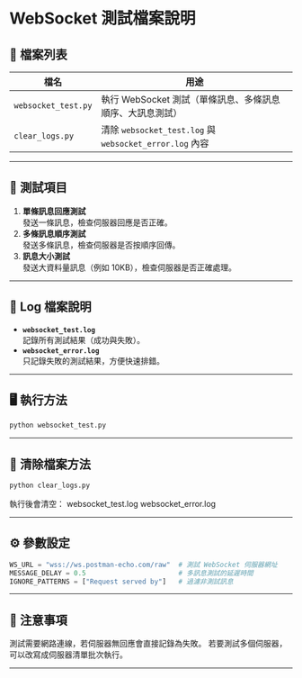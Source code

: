 # WebSocket 測試檔案說明

## 📌 檔案列表
| 檔名 | 用途 |
|------|------|
| `websocket_test.py` | 執行 WebSocket 測試（單條訊息、多條訊息順序、大訊息測試） |
| `clear_logs.py` | 清除 `websocket_test.log` 與 `websocket_error.log` 內容 |

---

## 🚀 測試項目
1. **單條訊息回應測試**  
   發送一條訊息，檢查伺服器回應是否正確。
2. **多條訊息順序測試**  
   發送多條訊息，檢查伺服器是否按順序回傳。
3. **訊息大小測試**  
   發送大資料量訊息（例如 10KB），檢查伺服器是否正確處理。

---

## 📄 Log 檔案說明
- **`websocket_test.log`**  
  記錄所有測試結果（成功與失敗）。
- **`websocket_error.log`**  
  只記錄失敗的測試結果，方便快速排錯。

---

## 🖥 執行方法
```bash
python websocket_test.py
```

---

## 🧹 清除檔案方法
```bash
python clear_logs.py
```

執行後會清空：
websocket_test.log
websocket_error.log

---

## ⚙️ 參數設定
```python
WS_URL = "wss://ws.postman-echo.com/raw"  # 測試 WebSocket 伺服器網址
MESSAGE_DELAY = 0.5                       # 多訊息測試的延遲時間
IGNORE_PATTERNS = ["Request served by"]   # 過濾非測試訊息
```

---
## 📌 注意事項
測試需要網路連線，若伺服器無回應會直接記錄為失敗。
若要測試多個伺服器，可以改寫成伺服器清單批次執行。

---
